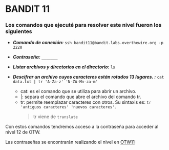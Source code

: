 # BANDIT 11

### Los comandos que ejecuté para resolver este nivel fueron los siguientes

- **_Comando de conexión:_** `ssh bandit11@bandit.labs.overthewire.org -p 2220`

- **_Contraseña:_** `_______`

- **_Listar archivos y directorios en el directorio:_** `ls`

- **_Descifrar un archivo cuyos caracteres están rotados 13 lugares.
  :_** `cat data.txt | tr 'A-Za-z' 'N-ZA-Mn-za-m'`
    - cat: es el comando que se utiliza para abrir un archivo.
    - |: separa el comando que abre el archivo del comando tr.
    - tr: permite reemplazar caracteres con otros. Su sintaxis es: ``tr 'antiguos caracteres' 'nuevos caracteres'.``
      > tr viene de `translate`

Con estos comandos tendremos acceso a la contraseña para acceder al nivel 12 de OTW.

Las contraseñas se encontrarán realizando el nivel en [OTW11][1]

[1]: https://overthewire.org/wargames/bandit/bandit12.html
